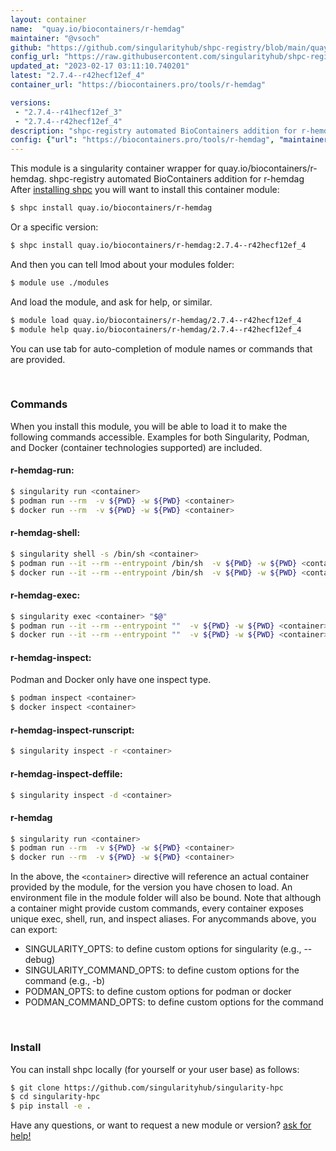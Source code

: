 ```yaml
---
layout: container
name:  "quay.io/biocontainers/r-hemdag"
maintainer: "@vsoch"
github: "https://github.com/singularityhub/shpc-registry/blob/main/quay.io/biocontainers/r-hemdag/container.yaml"
config_url: "https://raw.githubusercontent.com/singularityhub/shpc-registry/main/quay.io/biocontainers/r-hemdag/container.yaml"
updated_at: "2023-02-17 03:11:10.740201"
latest: "2.7.4--r42hecf12ef_4"
container_url: "https://biocontainers.pro/tools/r-hemdag"

versions:
 - "2.7.4--r41hecf12ef_3"
 - "2.7.4--r42hecf12ef_4"
description: "shpc-registry automated BioContainers addition for r-hemdag"
config: {"url": "https://biocontainers.pro/tools/r-hemdag", "maintainer": "@vsoch", "description": "shpc-registry automated BioContainers addition for r-hemdag", "latest": {"2.7.4--r42hecf12ef_4": "sha256:0a68351a00abec4e57ca90130cecc13e953ab827b07e02d33749679ecaf0765f"}, "tags": {"2.7.4--r41hecf12ef_3": "sha256:d82eb11a905e6c664a26c002bde658edbf428e53cf76c34e99fea8054ebd0708", "2.7.4--r42hecf12ef_4": "sha256:0a68351a00abec4e57ca90130cecc13e953ab827b07e02d33749679ecaf0765f"}, "docker": "quay.io/biocontainers/r-hemdag"}
---
```


This module is a singularity container wrapper for quay.io/biocontainers/r-hemdag.
shpc-registry automated BioContainers addition for r-hemdag
After [installing shpc](#install) you will want to install this container module:


```bash
$ shpc install quay.io/biocontainers/r-hemdag
```

Or a specific version:

```bash
$ shpc install quay.io/biocontainers/r-hemdag:2.7.4--r42hecf12ef_4
```

And then you can tell lmod about your modules folder:

```bash
$ module use ./modules
```

And load the module, and ask for help, or similar.

```bash
$ module load quay.io/biocontainers/r-hemdag/2.7.4--r42hecf12ef_4
$ module help quay.io/biocontainers/r-hemdag/2.7.4--r42hecf12ef_4
```

You can use tab for auto-completion of module names or commands that are provided.

<br>

### Commands

When you install this module, you will be able to load it to make the following commands accessible.
Examples for both Singularity, Podman, and Docker (container technologies supported) are included.

#### r-hemdag-run:

```bash
$ singularity run <container>
$ podman run --rm  -v ${PWD} -w ${PWD} <container>
$ docker run --rm  -v ${PWD} -w ${PWD} <container>
```

#### r-hemdag-shell:

```bash
$ singularity shell -s /bin/sh <container>
$ podman run --it --rm --entrypoint /bin/sh  -v ${PWD} -w ${PWD} <container>
$ docker run --it --rm --entrypoint /bin/sh  -v ${PWD} -w ${PWD} <container>
```

#### r-hemdag-exec:

```bash
$ singularity exec <container> "$@"
$ podman run --it --rm --entrypoint ""  -v ${PWD} -w ${PWD} <container> "$@"
$ docker run --it --rm --entrypoint ""  -v ${PWD} -w ${PWD} <container> "$@"
```

#### r-hemdag-inspect:

Podman and Docker only have one inspect type.

```bash
$ podman inspect <container>
$ docker inspect <container>
```

#### r-hemdag-inspect-runscript:

```bash
$ singularity inspect -r <container>
```

#### r-hemdag-inspect-deffile:

```bash
$ singularity inspect -d <container>
```



#### r-hemdag

```bash
$ singularity run <container>
$ podman run --rm  -v ${PWD} -w ${PWD} <container>
$ docker run --rm  -v ${PWD} -w ${PWD} <container>
```


In the above, the `<container>` directive will reference an actual container provided
by the module, for the version you have chosen to load. An environment file in the
module folder will also be bound. Note that although a container
might provide custom commands, every container exposes unique exec, shell, run, and
inspect aliases. For anycommands above, you can export:

 - SINGULARITY_OPTS: to define custom options for singularity (e.g., --debug)
 - SINGULARITY_COMMAND_OPTS: to define custom options for the command (e.g., -b)
 - PODMAN_OPTS: to define custom options for podman or docker
 - PODMAN_COMMAND_OPTS: to define custom options for the command

<br>

### Install

You can install shpc locally (for yourself or your user base) as follows:

```bash
$ git clone https://github.com/singularityhub/singularity-hpc
$ cd singularity-hpc
$ pip install -e .
```

Have any questions, or want to request a new module or version? [ask for help!](https://github.com/singularityhub/singularity-hpc/issues)